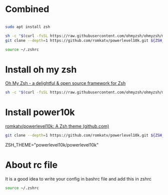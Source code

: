 # Combined

```zsh

sudo apt install zsh

sh -c "$(curl -fsSL https://raw.githubusercontent.com/ohmyzsh/ohmyzsh/master/tools/install.sh)"
git clone --depth=1 https://github.com/romkatv/powerlevel10k.git ${ZSH_CUSTOM:-$HOME/.oh-my-zsh/custom}/themes/powerlevel10k

source ~/.zshrc
```

# Install oh my zsh


[Oh My Zsh - a delightful & open source framework for Zsh](https://ohmyz.sh/#install)

```bash
sh -c "$(curl -fsSL https://raw.githubusercontent.com/ohmyzsh/ohmyzsh/master/tools/install.sh)"
```

# Install power10k

[romkatv/powerlevel10k: A Zsh theme (github.com)](https://github.com/romkatv/powerlevel10k#oh-my-zsh)


```sh
git clone --depth=1 https://github.com/romkatv/powerlevel10k.git ${ZSH_CUSTOM:-$HOME/.oh-my-zsh/custom}/themes/powerlevel10k
```

ZSH_THEME="powerlevel10k/powerlevel10k"
# About rc file

It is a good idea to write your config in bashrc file and add this in zshrc

```bash
source ~/.zshrc
```